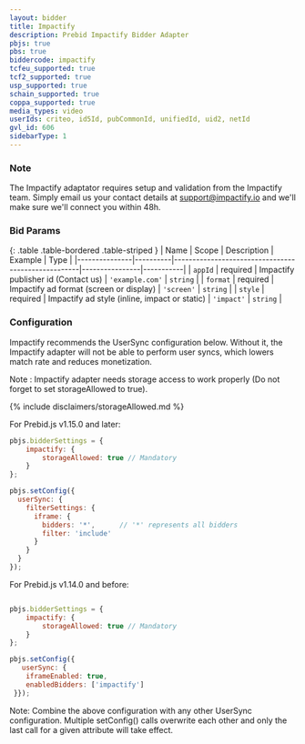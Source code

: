 ```yaml
---
layout: bidder
title: Impactify
description: Prebid Impactify Bidder Adapter
pbjs: true
pbs: true
biddercode: impactify
tcfeu_supported: true
tcf2_supported: true
usp_supported: true
schain_supported: true
coppa_supported: true
media_types: video
userIds: criteo, id5Id, pubCommonId, unifiedId, uid2, netId
gvl_id: 606
sidebarType: 1
---
```


### Note

The Impactify adaptator requires setup and validation from the Impactify team. Simply email us your contact details at <support@impactify.io> and we'll make sure we'll connect you within 48h.

### Bid Params

{: .table .table-bordered .table-striped }
| Name          | Scope    | Description                                        | Example        | Type      |
|---------------|----------|----------------------------------------------------|----------------|-----------|
| `appId`       | required | Impactify publisher id  (Contact us)               | `'example.com'`  | `string`  |
| `format`      | required | Impactify ad format (screen or display)            | `'screen'`       | `string`  |
| `style`       | required | Impactify ad style (inline, impact or static)      | `'impact'`       | `string`  |

### Configuration

Impactify recommends the UserSync configuration below. Without it, the Impactify adapter will not be able to perform user syncs, which lowers match rate and reduces monetization.

Note : Impactify adapter needs storage access to work properly (Do not forget to set storageAllowed to true).

{% include disclaimers/storageAllowed.md %}

For Prebid.js v1.15.0 and later:

```javascript
pbjs.bidderSettings = {
    impactify: {
        storageAllowed: true // Mandatory
    }
};

pbjs.setConfig({
  userSync: {
    filterSettings: {
      iframe: {
        bidders: '*',      // '*' represents all bidders
        filter: 'include'
      }
    }
  }
});
```

For Prebid.js v1.14.0 and before:

```javascript

pbjs.bidderSettings = {
    impactify: {
        storageAllowed: true // Mandatory
    }
};

pbjs.setConfig({
   userSync: {
    iframeEnabled: true,
    enabledBidders: ['impactify']
 }});
```

Note: Combine the above configuration with any other UserSync configuration. Multiple setConfig() calls overwrite each other and only the last call for a given attribute will take effect.
